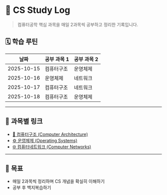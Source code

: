 # 🧠 CS Study Log

> 컴퓨터공학 핵심 과목을 매일 2과목씩 공부하고 정리한 기록입니다.

## 🗓️ 학습 루틴
| 날짜 | 공부 과목 1 | 공부 과목 2 |
|------|--------------|--------------|
| 2025-10-15 | 컴퓨터구조 | 운영체제 |
| 2025-10-16 | 운영체제 | 네트워크 |
| 2025-10-17 | 컴퓨터구조 | 네트워크 |
| 2025-10-18 | 컴퓨터구조 | 운영체제 |

---

## 📘 과목별 링크

- [🧩 컴퓨터구조 (Computer Architecture)](./computer-architecture/README.md)
- [⚙️ 운영체제 (Operating Systems)](./operating-systems/README.md)
- [🌐 컴퓨터네트워크 (Computer Networks)](./computer-networks/README.md)

---

## 🏁 목표
- 매일 2과목씩 정리하며 CS 개념을 확실히 이해하기
- 공부 후 백지복습하기
